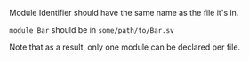 Module Identifier should have the same name as the file it's in.

```module Bar``` should be in ```some/path/to/Bar.sv```

Note that as a result, only one module can be declared per file.